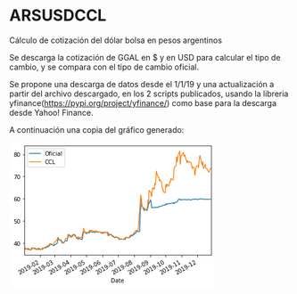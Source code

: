 # ARSUSDCCL
Cálculo de cotización del dólar bolsa en pesos argentinos

Se descarga la cotización de GGAL en $ y en USD para calcular el tipo de cambio, y se compara con el tipo de cambio oficial.

Se propone una descarga de datos desde el 1/1/19 y una actualización a partir del archivo descargado, en los 2 scripts publicados, usando la libreria yfinance(https://pypi.org/project/yfinance/) como base para la descarga desde Yahoo! Finance.

A continuación una copia del gráfico generado:

![Imagen 2019 Tipo de Cambio](2019_Oficial_vs_CCL.png)
